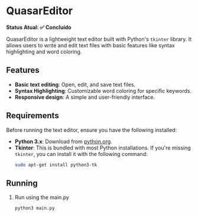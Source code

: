 # QuasarEditor
**Status Atual: ✅ Concluído**

QuasarEditor is a lightweight text editor built with Python's `tkinter` library. It allows users to write and edit text files with basic features like syntax highlighting and word coloring.

## Features

- **Basic text editing**: Open, edit, and save text files.
- **Syntax Highlighting**: Customizable word coloring for specific keywords.
- **Responsive design**: A simple and user-friendly interface.
  
## Requirements

Before running the text editor, ensure you have the following installed:

- **Python 3.x**: Download from [python.org](https://www.python.org/downloads/).
- **Tkinter**: This is bundled with most Python installations. If you're missing `tkinter`, you can install it with the following command:
  ```bash
  sudo apt-get install python3-tk

## Running

1. Run using the main.py
   ```bash
   python3 main.py


